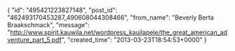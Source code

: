  {
   "id": "495421223827148",
   "post_id": "462493170453287_490608044308466",
   "from_name": "Beverly Berta Braakschmack",
   "message": "http://www.spirit.kauwila.net/wordpress_kauilapele/the_great_american_adventure_part_5.pdf",
   "created_time": "2013-03-23T18:54:53+0000"
 }
